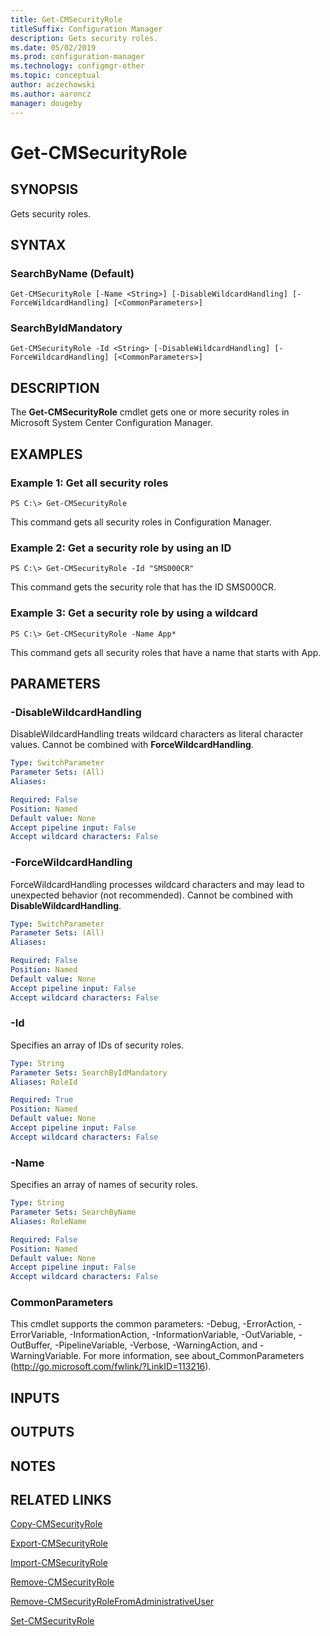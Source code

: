 ```yaml
---
title: Get-CMSecurityRole
titleSuffix: Configuration Manager
description: Gets security roles.
ms.date: 05/02/2019
ms.prod: configuration-manager
ms.technology: configmgr-other
ms.topic: conceptual
author: aczechowski
ms.author: aaroncz
manager: dougeby
---
```


# Get-CMSecurityRole

## SYNOPSIS
Gets security roles.

## SYNTAX

### SearchByName (Default)
```
Get-CMSecurityRole [-Name <String>] [-DisableWildcardHandling] [-ForceWildcardHandling] [<CommonParameters>]
```

### SearchByIdMandatory
```
Get-CMSecurityRole -Id <String> [-DisableWildcardHandling] [-ForceWildcardHandling] [<CommonParameters>]
```

## DESCRIPTION
The **Get-CMSecurityRole** cmdlet gets one or more security roles in Microsoft System Center Configuration Manager.

## EXAMPLES

### Example 1: Get all security roles
```
PS C:\> Get-CMSecurityRole
```

This command gets all security roles in Configuration Manager.

### Example 2: Get a security role by using an ID
```
PS C:\> Get-CMSecurityRole -Id "SMS000CR"
```

This command gets the security role that has the ID SMS000CR.

### Example 3: Get a security role by using a wildcard
```
PS C:\> Get-CMSecurityRole -Name App*
```

This command gets all security roles that have a name that starts with App.

## PARAMETERS

### -DisableWildcardHandling
DisableWildcardHandling treats wildcard characters as literal character values. Cannot be combined with **ForceWildcardHandling**.

```yaml
Type: SwitchParameter
Parameter Sets: (All)
Aliases: 

Required: False
Position: Named
Default value: None
Accept pipeline input: False
Accept wildcard characters: False
```

### -ForceWildcardHandling
ForceWildcardHandling processes wildcard characters and may lead to unexpected behavior (not recommended). Cannot be combined with **DisableWildcardHandling**.

```yaml
Type: SwitchParameter
Parameter Sets: (All)
Aliases: 

Required: False
Position: Named
Default value: None
Accept pipeline input: False
Accept wildcard characters: False
```

### -Id
Specifies an array of IDs of security roles.

```yaml
Type: String
Parameter Sets: SearchByIdMandatory
Aliases: RoleId

Required: True
Position: Named
Default value: None
Accept pipeline input: False
Accept wildcard characters: False
```

### -Name
Specifies an array of names of security roles.

```yaml
Type: String
Parameter Sets: SearchByName
Aliases: RoleName

Required: False
Position: Named
Default value: None
Accept pipeline input: False
Accept wildcard characters: False
```

### CommonParameters
This cmdlet supports the common parameters: -Debug, -ErrorAction, -ErrorVariable, -InformationAction, -InformationVariable, -OutVariable, -OutBuffer, -PipelineVariable, -Verbose, -WarningAction, and -WarningVariable. For more information, see about_CommonParameters (http://go.microsoft.com/fwlink/?LinkID=113216).

## INPUTS

## OUTPUTS

## NOTES

## RELATED LINKS

[Copy-CMSecurityRole](Copy-CMSecurityRole.md)

[Export-CMSecurityRole](Export-CMSecurityRole.md)

[Import-CMSecurityRole](Import-CMSecurityRole.md)

[Remove-CMSecurityRole](Remove-CMSecurityRole.md)

[Remove-CMSecurityRoleFromAdministrativeUser](Remove-CMSecurityRoleFromAdministrativeUser.md)

[Set-CMSecurityRole](Set-CMSecurityRole.md)


